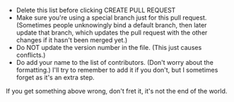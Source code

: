 * Delete this list before clicking CREATE PULL REQUEST
* Make sure you're using a special branch just for this pull request. (Sometimes people unknowingly bind a default branch, then later update that branch, which updates the pull request with the other changes if it hasn't been merged yet.)
* Do NOT update the version number in the file. (This just causes conflicts.)
* Do add your name to the list of contributors. (Don't worry about the formatting.) I'll try to remember to add it if you don't, but I sometimes forget as it's an extra step.

If you get something above wrong, don't fret it, it's not the end of the world.
